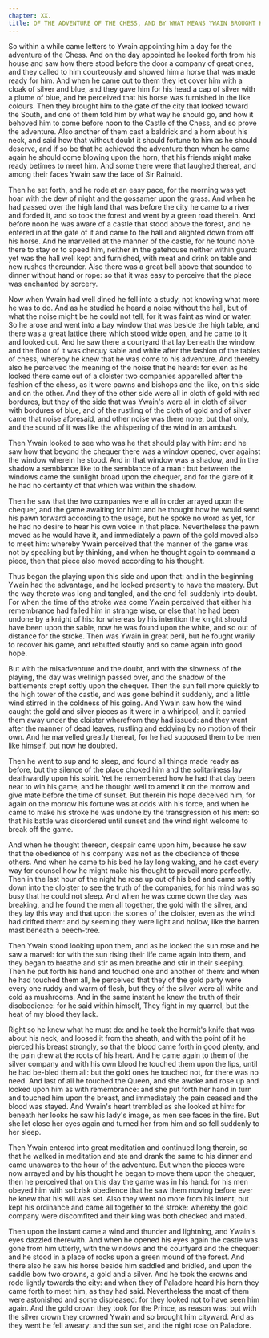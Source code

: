 ```yaml
---
chapter: XX.
title: OF THE ADVENTURE OF THE CHESS, AND BY WHAT MEANS YWAIN BROUGHT HIS MEN INTO OBEDIENCE.
---
```

So within a while came letters to Ywain appointing him a day for the adventure of the Chess. And on the day appointed he looked forth from his house and saw how there stood before the door a company of great ones, and they called to him courteously and showed him a horse that was made ready for him. And when he came out to them they let cover him with a cloak of silver and blue, and they gave him for his head a cap of silver with a plume of blue, and he perceived that his horse was furnished in the like colours. Then they brought him to the gate of the city that looked toward the South, and one of them told him by what way he should go, and how it behoved him to come before noon to the Castle of the Chess, and so prove the adventure. Also another of them cast a baldrick and a horn about his neck, and said how that without doubt it should fortune to him as he should deserve, and if so be that he achieved the adventure then when he came again he should come blowing upon the horn, that his friends might make ready betimes to meet him. And some there were that laughed thereat, and among their faces Ywain saw the face of Sir Rainald.

Then he set forth, and he rode at an easy pace, for the morning was yet hoar with the dew of night and the gossamer upon the grass. And when he had passed over the high land that was before the city he came to a river and forded it, and so took the forest and went by a green road therein. And before noon he was aware of a castle that stood above the forest, and he entered in at the gate of it and came to the hall and alighted down from off his horse. And he marvelled at the manner of the castle, for he found none there to stay or to speed him, neither in the gatehouse neither within guard: yet was the hall well kept and furnished, with meat and drink on table and new rushes thereunder. Also there was a great bell above that sounded to dinner without hand or rope: so that it was easy to perceive that the place was enchanted by sorcery.

Now when Ywain had well dined he fell into a study, not knowing what more he was to do. And as he studied he heard a noise without the hall, but of what the noise might be he could not tell, for it was faint as wind or water. So he arose and went into a bay window that was beside the high table, and there was a great lattice there which stood wide open, and he came to it and looked out. And he saw there a courtyard that lay beneath the window, and the floor of it was chequy sable and white after the fashion of the tables of chess, whereby he knew that he was come to his adventure. And thereby also he perceived the meaning of the noise that he heard: for even as he looked there came out of a cloister two companies apparelled after the fashion of the chess, as it were pawns and bishops and the like, on this side and on the other. And they of the other side were all in cloth of gold with red bordures, but they of the side that was Ywain's were all in cloth of silver with bordures of blue, and of the rustling of the cloth of gold and of silver came that noise aforesaid, and other noise was there none, but that only, and the sound of it was like the whispering of the wind in an ambush.

Then Ywain looked to see who was he that should play with him: and he saw how that beyond the chequer there was a window opened, over against the window wherein he stood. And in that window was a shadow, and in the shadow a semblance like to the semblance of a man : but between the windows came the sunlight broad upon the chequer, and for the glare of it he had no certainty of that which was within the shadow.

Then he saw that the two companies were all in order arrayed upon the chequer, and the game awaiting for him: and he thought how he would send his pawn forward according to the usage, but he spoke no word as yet, for he had no desire to hear his own voice in that place. Nevertheless the pawn moved as he would have it, and immediately a pawn of the gold moved also to meet him: whereby Ywain perceived that the manner of the game was not by speaking but by thinking, and when he thought again to command a piece, then that piece also moved according to his thought.

Thus began the playing upon this side and upon that: and in the beginning Ywain had the advantage, and he looked presently to have the mastery. But the way thereto was long and tangled, and the end fell suddenly into doubt. For when the time of the stroke was come Ywain perceived that either his remembrance had failed him in strange wise, or else that he had been undone by a knight of his: for whereas by his intention the knight should have been upon the sable, now he was found upon the white, and so out of distance for the stroke. Then was Ywain in great peril, but he fought warily to recover his game, and rebutted stoutly and so came again into good hope.

But with the misadventure and the doubt, and with the slowness of the playing, the day was wellnigh passed over, and the shadow of the battlements crept softly upon the chequer. Then the sun fell more quickly to the high tower of the castle, and was gone behind it suddenly, and a little wind stirred in the coldness of his going. And Ywain saw how the wind caught the gold and silver pieces as it were in a whirlpool, and it carried them away under the cloister wherefrom they had issued: and they went after the manner of dead leaves, rustling and eddying by no motion of their own. And he marvelled greatly thereat, for he had supposed them to be men like himself, but now he doubted.

Then he went to sup and to sleep, and found all things made ready as before, but the silence of the place choked him and the solitariness lay deathwardly upon his spirit. Yet he remembered how he had that day been near to win his game, and he thought well to amend it on the morrow and give mate before the time of sunset. But therein his hope deceived him, for again on the morrow his fortune was at odds with his force, and when he came to make his stroke he was undone by the transgression of his men: so that his battle was disordered until sunset and the wind right welcome to break off the game.

And when he thought thereon, despair came upon him, because he saw that the obedience of his company was not as the obedience of those others. And when he came to his bed he lay long waking, and he cast every way for counsel how he might make his thought to prevail more perfectly. Then in the last hour of the night he rose up out of his bed and came softly down into the cloister to see the truth of the companies, for his mind was so busy that he could not sleep. And when he was come down the day was breaking, and he found the men all together, the gold with the silver, and they lay this way and that upon the stones of the cloister, even as the wind had drifted them: and by seeming they were light and hollow, like the barren mast beneath a beech-tree.

Then Ywain stood looking upon them, and as he looked the sun rose and he saw a marvel: for with the sun rising their life came again into them, and they began to breathe and stir as men breathe and stir in their sleeping. Then he put forth his hand and touched one and another of them: and when he had touched them all, he perceived that they of the gold party were every one ruddy and warm of flesh, but they of the silver were all white and cold as mushrooms. And in the same instant he knew the truth of their disobedience: for he said within himself, They fight in my quarrel, but the heat of my blood they lack.

Right so he knew what he must do: and he took the hermit's knife that was about his neck, and loosed it from the sheath, and with the point of it he pierced his breast strongly, so that the blood came forth in good plenty, and the pain drew at the roots of his heart. And he came again to them of the silver company and with his own blood he touched them upon the lips, until he had be-bled them all: but the gold ones he touched not, for there was no need. And last of all he touched the Queen, and she awoke and rose up and looked upon him as with remembrance: and she put forth her hand in turn and touched him upon the breast, and immediately the pain ceased and the blood was stayed. And Ywain's heart trembled as she looked at him: for beneath her looks he saw his lady's image, as men see faces in the fire. But she let close her eyes again and turned her from him and so fell suddenly to her sleep.

Then Ywain entered into great meditation and continued long therein, so that he walked in meditation and ate and drank the same to his dinner and came unawares to the hour of the adventure. But when the pieces were now arrayed and by his thought he began to move them upon the chequer, then he perceived that on this day the game was in his hand: for his men obeyed him with so brisk obedience that he saw them moving before ever he knew that his will was set. Also they went no more from his intent, but kept his ordinance and came all together to the stroke: whereby the gold company were discomfited and their king was both checked and mated.

Then upon the instant came a wind and thunder and lightning, and Ywain's eyes dazzled therewith. And when he opened his eyes again the castle was gone from him utterly, with the windows and the courtyard and the chequer: and he stood in a place of rocks upon a green mound of the forest. And there also he saw his horse beside him saddled and bridled, and upon the saddle bow two crowns, a gold and a silver. And he took the crowns and rode lightly towards the city: and when they of Paladore heard his horn they came forth to meet him, as they had said. Nevertheless the most of them were astonished and some displeased: for they looked not to have seen him again. And the gold crown they took for the Prince, as reason was: but with the silver crown they crowned Ywain and so brought him cityward. And as they went he fell aweary: and the sun set, and the night rose on Paladore.
  
